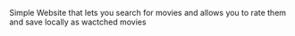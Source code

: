 Simple Website that lets you search for movies and allows you to rate them and save locally as wactched movies
